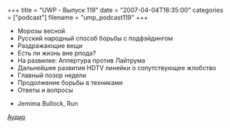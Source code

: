 +++
title = "UWP - Выпуск 119"
date = "2007-04-04T16:35:00"
categories = ["podcast"]
filename = "ump_podcast119"
+++


- Морозы весной
- Русский народный способ борьбы с подфэйдингом
- Раздражающие вещи
- Есть ли жизнь вне рпода?
- На развилке: Аппертура против Лайтрума
- Дальнейшее развития HDTV линейки о сопутствующее жлобство
- Главный позор недели
- Продолжение борьбы в техниками
- Ответы и вопросы


* Jemima Bullock, Run

[Аудио](https://podcast.umputun.com/media/ump_podcast119.mp3)
<audio src="https://podcast.umputun.com/media/ump_podcast119.mp3" preload="none">